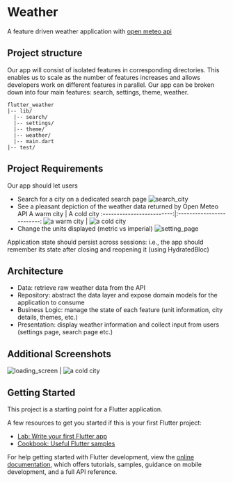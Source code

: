# Weather

A feature driven weather application with [open meteo api](https://open-meteo.com/en)

## Project structure
Our app will consist of isolated features in corresponding directories. This enables us to scale as the number of features increases and allows developers work on different features in parallel.
Our app can be broken down into four main features: search, settings, theme, weather.
```text
flutter_weather
|-- lib/
  |-- search/
  |-- settings/
  |-- theme/
  |-- weather/
  |-- main.dart
|-- test/
```

## Project Requirements
Our app should let users
* Search for a city on a dedicated search page
  ![search_city](assets/1.png)
* See a pleasant depiction of the weather data returned by Open Meteo API
  A warm city                |  A cold city
  :-------------------------:|:-------------------------:
  ![a warm city](assets/3.png)   |  ![a cold city](assets/5.png)
* Change the units displayed (metric vs imperial)
  ![setting_page](assets/6.png)

Application state should persist across sessions: i.e., the app should remember its state after closing and reopening it (using HydratedBloc)

## Architecture
* Data: retrieve raw weather data from the API
* Repository: abstract the data layer and expose domain models for the application to consume
* Business Logic: manage the state of each feature (unit information, city details, themes, etc.)
* Presentation: display weather information and collect input from users (settings page, search page etc.)
## Additional Screenshots
![loading_screen](assets/2.png)   |  ![a cold city](assets/4.png)

## Getting Started

This project is a starting point for a Flutter application.

A few resources to get you started if this is your first Flutter project:

- [Lab: Write your first Flutter app](https://docs.flutter.dev/get-started/codelab)
- [Cookbook: Useful Flutter samples](https://docs.flutter.dev/cookbook)

For help getting started with Flutter development, view the
[online documentation](https://docs.flutter.dev/), which offers tutorials,
samples, guidance on mobile development, and a full API reference.
